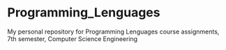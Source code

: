 # Programming_Lenguages
My personal repository for Programming Lenguages course assignments, 7th semester, Computer Science Engineering
